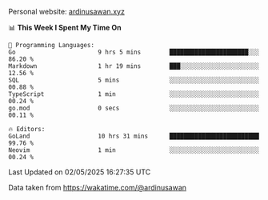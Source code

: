 Personal website: [ardinusawan.xyz](https://ardinusawan.xyz)

<!--START_SECTION:waka-->
📊 **This Week I Spent My Time On** 

```text
💬 Programming Languages: 
Go                       9 hrs 5 mins        ██████████████████████░░░   86.20 % 
Markdown                 1 hr 19 mins        ███░░░░░░░░░░░░░░░░░░░░░░   12.56 % 
SQL                      5 mins              ░░░░░░░░░░░░░░░░░░░░░░░░░   00.88 % 
TypeScript               1 min               ░░░░░░░░░░░░░░░░░░░░░░░░░   00.24 % 
go.mod                   0 secs              ░░░░░░░░░░░░░░░░░░░░░░░░░   00.11 % 

🔥 Editors: 
GoLand                   10 hrs 31 mins      █████████████████████████   99.76 % 
Neovim                   1 min               ░░░░░░░░░░░░░░░░░░░░░░░░░   00.24 % 
```


 Last Updated on 02/05/2025 16:27:35 UTC
<!--END_SECTION:waka-->
Data taken from https://wakatime.com/@ardinusawan
